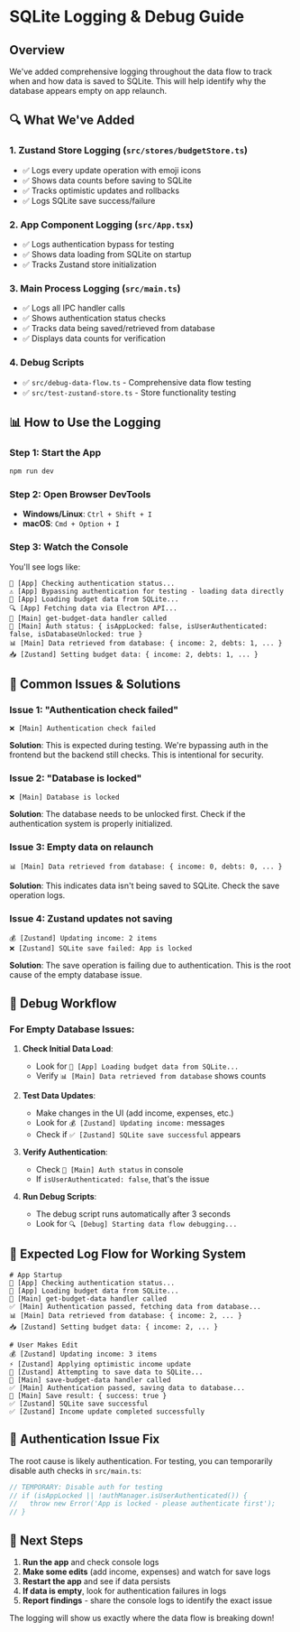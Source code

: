 # SQLite Logging & Debug Guide

## Overview

We've added comprehensive logging throughout the data flow to track when and how data is saved to SQLite. This will help identify why the database appears empty on app relaunch.

## 🔍 **What We've Added**

### 1. **Zustand Store Logging** (`src/stores/budgetStore.ts`)

- ✅ Logs every update operation with emoji icons
- ✅ Shows data counts before saving to SQLite
- ✅ Tracks optimistic updates and rollbacks
- ✅ Logs SQLite save success/failure

### 2. **App Component Logging** (`src/App.tsx`)

- ✅ Logs authentication bypass for testing
- ✅ Shows data loading from SQLite on startup
- ✅ Tracks Zustand store initialization

### 3. **Main Process Logging** (`src/main.ts`)

- ✅ Logs all IPC handler calls
- ✅ Shows authentication status checks
- ✅ Tracks data being saved/retrieved from database
- ✅ Displays data counts for verification

### 4. **Debug Scripts**

- ✅ `src/debug-data-flow.ts` - Comprehensive data flow testing
- ✅ `src/test-zustand-store.ts` - Store functionality testing

## 📊 **How to Use the Logging**

### Step 1: Start the App

```bash
npm run dev
```

### Step 2: Open Browser DevTools

- **Windows/Linux**: `Ctrl + Shift + I`
- **macOS**: `Cmd + Option + I`

### Step 3: Watch the Console

You'll see logs like:

```
🔐 [App] Checking authentication status...
⚠️ [App] Bypassing authentication for testing - loading data directly
📂 [App] Loading budget data from SQLite...
🔍 [App] Fetching data via Electron API...
📂 [Main] get-budget-data handler called
🔐 [Main] Auth status: { isAppLocked: false, isUserAuthenticated: false, isDatabaseUnlocked: true }
📊 [Main] Data retrieved from database: { income: 2, debts: 1, ... }
📥 [Zustand] Setting budget data: { income: 2, debts: 1, ... }
```

## 🐛 **Common Issues & Solutions**

### Issue 1: "Authentication check failed"

```
❌ [Main] Authentication check failed
```

**Solution**: This is expected during testing. We're bypassing auth in the frontend but the backend still checks. This is intentional for security.

### Issue 2: "Database is locked"

```
❌ [Main] Database is locked
```

**Solution**: The database needs to be unlocked first. Check if the authentication system is properly initialized.

### Issue 3: Empty data on relaunch

```
📊 [Main] Data retrieved from database: { income: 0, debts: 0, ... }
```

**Solution**: This indicates data isn't being saved to SQLite. Check the save operation logs.

### Issue 4: Zustand updates not saving

```
💰 [Zustand] Updating income: 2 items
❌ [Zustand] SQLite save failed: App is locked
```

**Solution**: The save operation is failing due to authentication. This is the root cause of the empty database issue.

## 🔧 **Debug Workflow**

### For Empty Database Issues:

1. **Check Initial Data Load**:
   - Look for `📂 [App] Loading budget data from SQLite...`
   - Verify `📊 [Main] Data retrieved from database` shows counts

2. **Test Data Updates**:
   - Make changes in the UI (add income, expenses, etc.)
   - Look for `💰 [Zustand] Updating income:` messages
   - Check if `✅ [Zustand] SQLite save successful` appears

3. **Verify Authentication**:
   - Check `🔐 [Main] Auth status` in console
   - If `isUserAuthenticated: false`, that's the issue

4. **Run Debug Scripts**:
   - The debug script runs automatically after 3 seconds
   - Look for `🔍 [Debug] Starting data flow debugging...`

## 🎯 **Expected Log Flow for Working System**

```
# App Startup
🔐 [App] Checking authentication status...
📂 [App] Loading budget data from SQLite...
📂 [Main] get-budget-data handler called
✅ [Main] Authentication passed, fetching data from database...
📊 [Main] Data retrieved from database: { income: 2, ... }
📥 [Zustand] Setting budget data: { income: 2, ... }

# User Makes Edit
💰 [Zustand] Updating income: 3 items
⚡ [Zustand] Applying optimistic income update
🔄 [Zustand] Attempting to save data to SQLite...
💾 [Main] save-budget-data handler called
✅ [Main] Authentication passed, saving data to database...
💾 [Main] Save result: { success: true }
✅ [Zustand] SQLite save successful
✅ [Zustand] Income update completed successfully
```

## 🚨 **Authentication Issue Fix**

The root cause is likely authentication. For testing, you can temporarily disable auth checks in `src/main.ts`:

```typescript
// TEMPORARY: Disable auth for testing
// if (isAppLocked || !authManager.isUserAuthenticated()) {
//   throw new Error('App is locked - please authenticate first');
// }
```

## 📝 **Next Steps**

1. **Run the app** and check console logs
2. **Make some edits** (add income, expenses) and watch for save logs
3. **Restart the app** and see if data persists
4. **If data is empty**, look for authentication failures in logs
5. **Report findings** - share the console logs to identify the exact issue

The logging will show us exactly where the data flow is breaking down!
